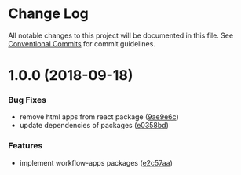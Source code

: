 # Change Log

All notable changes to this project will be documented in this file.
See [Conventional Commits](https://conventionalcommits.org) for commit guidelines.

<a name="1.0.0"></a>
# 1.0.0 (2018-09-18)


### Bug Fixes

* remove html apps from react package ([9ae9e6c](https://github.com/havardh/workflow/commit/9ae9e6c))
* update dependencies of packages ([e0358bd](https://github.com/havardh/workflow/commit/e0358bd))


### Features

* implement workflow-apps packages ([e2c57aa](https://github.com/havardh/workflow/commit/e2c57aa))
